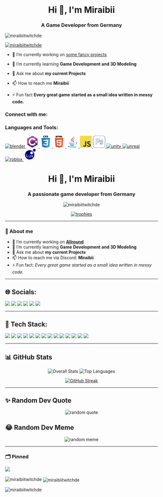 <h1 align="center">Hi 👋, I'm Miraibii</h1>
<h3 align="center">A Game Developer from Germany</h3>

<p align="left"> <img src="https://komarev.com/ghpvc/?username=miraibiitwitchde&label=Profile%20views&color=0e75b6&style=flat" alt="miraibiitwitchde" /> </p>

<p align="left"> <a href="https://github.com/ryo-ma/github-profile-trophy"><img src="https://github-profile-trophy.vercel.app/?username=miraibiitwitchde" alt="miraibiitwitchde" /></a> </p>

- 🔭 I’m currently working on [some fancy projects](https://github.com/MiraibiitwitchDE)

- 🌱 I’m currently learning **Game Development and 3D Modeling**

- 💬 Ask me about **my current Projects**

- 📫 How to reach me **Miraibii**

- ⚡ Fun fact **Every great game started as a small idea written in messy code.**

<h3 align="left">Connect with me:</h3>
<p align="left">
</p>

<h3 align="left">Languages and Tools:</h3>
<p align="left"> 
  <!-- Blender -->
  <a href="https://www.blender.org/" target="_blank" rel="noreferrer"> 
    <img src="https://download.blender.org/branding/community/blender_community_badge_white.svg" alt="blender" width="40" height="40"/> 
  </a> 
  
  <!-- C# -->
  <a href="https://www.w3schools.com/cs/" target="_blank" rel="noreferrer"> 
    <img src="https://raw.githubusercontent.com/devicons/devicon/master/icons/csharp/csharp-original.svg" alt="csharp" width="40" height="40"/> 
  </a> 
  
  <!-- CSS -->
  <a href="https://www.w3schools.com/css/" target="_blank" rel="noreferrer"> 
    <img src="https://raw.githubusercontent.com/devicons/devicon/master/icons/css3/css3-original-wordmark.svg" alt="css3" width="40" height="40"/> 
  </a> 
  
  <!-- HTML -->
  <a href="https://www.w3.org/html/" target="_blank" rel="noreferrer"> 
    <img src="https://raw.githubusercontent.com/devicons/devicon/master/icons/html5/html5-original-wordmark.svg" alt="html5" width="40" height="40"/> 
  </a> 
  
  <!-- Java -->
  <a href="https://www.java.com" target="_blank" rel="noreferrer"> 
    <img src="https://raw.githubusercontent.com/devicons/devicon/master/icons/java/java-original.svg" alt="java" width="40" height="40"/> 
  </a> 
  
  <!-- JavaScript -->
  <a href="https://developer.mozilla.org/en-US/docs/Web/JavaScript" target="_blank" rel="noreferrer"> 
    <img src="https://raw.githubusercontent.com/devicons/devicon/master/icons/javascript/javascript-original.svg" alt="javascript" width="40" height="40"/> 
  </a> 
  
  <!-- Photoshop -->
  <a href="https://www.photoshop.com/en" target="_blank" rel="noreferrer"> 
    <img src="https://raw.githubusercontent.com/devicons/devicon/master/icons/photoshop/photoshop-line.svg" alt="photoshop" width="40" height="40"/> 
  </a> 
  
  <!-- Unity -->
  <a href="https://unity.com/" target="_blank" rel="noreferrer"> 
    <img src="https://www.vectorlogo.zone/logos/unity3d/unity3d-icon.svg" alt="unity" width="40" height="40"/> 
  </a> 
  
  <!-- Unreal Engine -->
  <a href="https://unrealengine.com/" target="_blank" rel="noreferrer"> 
    <img src="https://raw.githubusercontent.com/kenangundogan/fontisto/036b7eca71aab1bef8e6a0518f7329f13ed62f6b/icons/svg/brand/unreal-engine.svg" alt="unreal" width="40" height="40"/> 
  </a> 
  
  <!-- Roblox -->
  <a href="https://create.roblox.com/" target="_blank" rel="noreferrer">
    <img src="https://cdn.simpleicons.org/roblox" alt="roblox" width="40" height="40"/>
  </a>

  
  <!-- Lua / Luau -->
  <a href="https://luau-lang.org/" target="_blank" rel="noreferrer"> 
    <img src="https://raw.githubusercontent.com/devicons/devicon/master/icons/lua/lua-original.svg" alt="lua/luau" width="40" height="40"/> 
  </a> 
</p>
<h1 align="center">Hi 👋, I'm Miraibii</h1>
<h3 align="center">A passionate game developer from Germany</h3>

<p align="center">
  <img src="https://komarev.com/ghpvc/?username=miraibiitwitchde&label=Profile%20views&color=0e75b6&style=flat" alt="miraibiitwitchde" />
</p>

<p align="center">
  <a href="https://github.com/ryo-ma/github-profile-trophy">
    <img src="https://github-profile-trophy.vercel.app/?username=miraibiitwitchde&theme=dracula&margin-w=10&margin-h=10" alt="trophies" />
  </a>
</p>

---

### 🧭 About me

- 🔭 I’m currently working on **[Allround](https://github.com/MiraibiitwitchDE/Allround)**
- 🌱 I’m currently learning **Game Development and 3D Modeling**
- 💬 Ask me about **my current Projects**
- 📫 How to reach me via Discord: **Miraibii**
- ⚡ Fun fact: *Every great game started as a small idea written in messy code.*

---

## 🌐 Socials:
<p>
  <a href="#" target="_blank"><img src="https://img.shields.io/badge/Discord-5865F2?logo=discord&logoColor=white&style=for-the-badge" /></a>
  <a href="#" target="_blank"><img src="https://img.shields.io/badge/LinkedIn-0A66C2?logo=linkedin&logoColor=white&style=for-the-badge" /></a>
  <a href="https://www.reddit.com/user/" target="_blank"><img src="https://img.shields.io/badge/Reddit-FF4500?logo=reddit&logoColor=white&style=for-the-badge" /></a>
  <a href="https://www.twitch.tv/" target="_blank"><img src="https://img.shields.io/badge/Twitch-9146FF?logo=twitch&logoColor=white&style=for-the-badge" /></a>
  <a href="#" target="_blank"><img src="https://img.shields.io/badge/Twitter-1DA1F2?logo=x&logoColor=white&style=for-the-badge" /></a>
  <a href="#" target="_blank"><img src="https://img.shields.io/badge/YouTube-FF0000?logo=youtube&logoColor=white&style=for-the-badge" /></a>
</p>

---

## 🧰 Tech Stack:
<p>
  <!-- Sprachen -->
  <img src="https://img.shields.io/badge/C%23-239120?style=for-the-badge&logo=csharp&logoColor=white" />
  <img src="https://img.shields.io/badge/Java-ED8B00?style=for-the-badge&logo=java&logoColor=white" />
  <img src="https://img.shields.io/badge/JavaScript-F7DF1E?style=for-the-badge&logo=javascript&logoColor=black" />
  <img src="https://img.shields.io/badge/HTML5-E34F26?style=for-the-badge&logo=html5&logoColor=white" />
  <img src="https://img.shields.io/badge/CSS3-1572B6?style=for-the-badge&logo=css3&logoColor=white" />
  <img src="https://img.shields.io/badge/Luau%2FLua-2C2D72?style=for-the-badge&logo=lua&logoColor=white" />

  <!-- Engines / Tools -->
  <img src="https://img.shields.io/badge/Roblox%20Studio-000000?style=for-the-badge&logo=roblox&logoColor=white" />
  <img src="https://img.shields.io/badge/Unity-000000?style=for-the-badge&logo=unity&logoColor=white" />
  <img src="https://img.shields.io/badge/Unreal%20Engine-0E1128?style=for-the-badge&logo=unrealengine&logoColor=white" />
  <img src="https://img.shields.io/badge/Blender-F5792A?style=for-the-badge&logo=blender&logoColor=white" />
  <img src="https://img.shields.io/badge/Photoshop-31A8FF?style=for-the-badge&logo=adobephotoshop&logoColor=white" />

  <!-- Dev / Misc -->
  <img src="https://img.shields.io/badge/Git-E44C30?style=for-the-badge&logo=git&logoColor=white" />
  <img src="https://img.shields.io/badge/GitHub-181717?style=for-the-badge&logo=github&logoColor=white" />
  <img src="https://img.shields.io/badge/VS%20Code-007ACC?style=for-the-badge&logo=visualstudiocode&logoColor=white" />
</p>

---

## 📊 GitHub Stats
<div align="center">

  <!-- Overall Stats -->
  <img height="165" src="https://github-readme-stats.vercel.app/api?username=miraibiitwitchde&show_icons=true&theme=radical" alt="Overall Stats" />

  <!-- Top Languages -->
  <img height="165" src="https://github-readme-stats.vercel.app/api/top-langs/?username=miraibiitwitchde&layout=compact&theme=radical" alt="Top Languages" />

  <!-- Streak (DenverCoder1 Widget) -->
<a href="https://git.io/streak-stats"><img src="https://streak-stats.demolab.com?user=MiraibiitwitchDE&theme=synthwave&hide_border=true" alt="GitHub Streak" /></a>
</div>

---

## ✨ Random Dev Quote
<p align="center">
  <img src="https://quotes-github-readme.vercel.app/api?type=horizontal&theme=radical" alt="random quote" />
</p>

## 😂 Random Dev Meme
<p align="center">
  <img src="https://api.memegen.link/images/buzz/coding/coding_everywhere.png" alt="random meme" />
</p>

---

### 🗂️ Pinned
<a href="https://github.com/MiraibiitwitchDE/Allround">
  <img src="https://github-readme-stats.vercel.app/api/pin/?username=MiraibiitwitchDE&repo=Allround&theme=radical" />
</a>


<p><img align="left" src="https://github-readme-stats.vercel.app/api/top-langs?username=miraibiitwitchde&show_icons=true&locale=en&layout=compact" alt="miraibiitwitchde" /></p>

<p>&nbsp;<img align="center" src="https://github-readme-stats.vercel.app/api?username=miraibiitwitchde&show_icons=true&locale=en" alt="miraibiitwitchde" /></p>

<p><img align="center" src="https://github-readme-streak-stats.herokuapp.com/?user=miraibiitwitchde&" alt="miraibiitwitchde" /></p>
